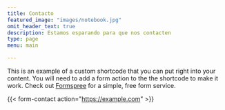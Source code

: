 ```yaml
---
title: Contacto
featured_image: "images/notebook.jpg"
omit_header_text: true
description: Estamos esparando para que nos contacten
type: page
menu: main

---
```



This is an example of a custom shortcode that you can put right into your content. You will need to add a form action to the the shortcode to make it work. Check out [Formspree](https://formspree.io/) for a simple, free form service. 

{{< form-contact action="https://example.com"  >}}
